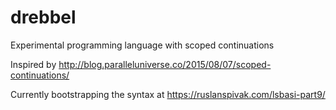 # drebbel
Experimental programming language with scoped continuations

Inspired by http://blog.paralleluniverse.co/2015/08/07/scoped-continuations/

Currently bootstrapping the syntax at https://ruslanspivak.com/lsbasi-part9/